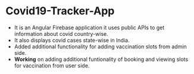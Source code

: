 # Covid19-Tracker-App
- It is an Angular Firebase application it uses public APIs to get information about covid country-wise.
- It also displays covid cases state-wise in India. 
- Added additional functionality for adding vaccination slots from admin side.
- **Working** on adding additional funtionality of booking and viewing slots for vaccination from user side.
